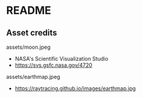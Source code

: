 # README

## Asset credits

assets/moon.jpeg
* NASA's Scientific Visualization Studio
* https://svs.gsfc.nasa.gov/4720

assets/earthmap.jpeg
* https://raytracing.github.io/images/earthmap.jpg

